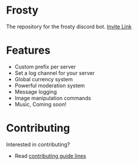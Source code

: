 # Frosty
The repository for the frosty discord bot.
[Invite Link](https://frosty.skynode.me)

# Features
- Custom prefix per server
- Set a log channel for your server
- Global currency system
- Powerful moderation system
- Message logging
- Image manipulation commands
- Music, Coming soon!


# Contributing
Interested in contributing?

- Read [contributing guide lines](/CONTRIBUTING.md)

